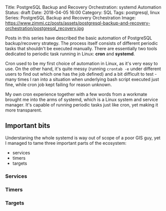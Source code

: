 Title: PostgreSQL Backup and Recovery Orchestration: systemd Automation
Status: draft
Date: 2018-04-05 16:00
Category: SQL
Tags: postgresql, linux
Series: PostgreSQL Backup and Recovery Orchestration
Image: https://www.zimmi.cz/posts/assets/postgresql-backup-and-recovery-orchestration/postgresql_recovery.jpg

Posts in this series have described the basic automation of PostgreSQL backup/recovery strategy. The process itself consists of different periodic tasks that shouldn't be executed manually. There are essentially two tools dedicated to periodic task running in Linux: **cron** and **systemd**.

Cron used to be my first choice of automation in Linux, as it's very easy to use. On the other hand, it's quite messy (running `crontab -e` under different users to find out which one has the job defined) and a bit difficult to test - many times I ran into a situation when underlying bash script executed just fine, while cron job kept failing for reason unknown.

My own cron experience together with a few words from a workmate brought me into the arms of systemd, which is a Linux system and service manager. It's capable of running periodic tasks just like cron, yet making it more transparent.

## Important bits

Understaning the whole systemd is way out of scope of a poor GIS guy, yet I managed to tame three important parts of the ecosystem:

* services
* timers
* targets

### Services

### Timers

### Targets

